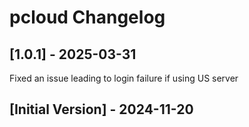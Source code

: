 # pcloud Changelog

## [1.0.1] - 2025-03-31
Fixed an issue leading to login failure if using US server

## [Initial Version] - 2024-11-20
